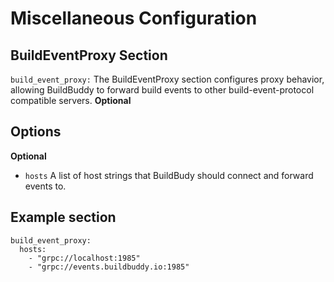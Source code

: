 <!--
{
  "name": "Misc",
  "category": "5eed3e2ace045b343fc0a328",
  "priority": 200
}
-->

# Miscellaneous Configuration

## BuildEventProxy Section

`build_event_proxy:` The BuildEventProxy section configures proxy behavior, allowing BuildBuddy to forward build events to other build-event-protocol compatible servers. **Optional**

## Options

**Optional**

- `hosts` A list of host strings that BuildBudy should connect and forward events to.

## Example section

```
build_event_proxy:
  hosts:
    - "grpc://localhost:1985"
    - "grpc://events.buildbuddy.io:1985"
```
